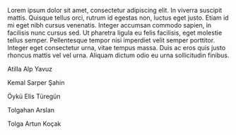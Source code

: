 Lorem ipsum dolor sit amet, consectetur adipiscing elit. In viverra suscipit mattis. Quisque tellus orci, rutrum id egestas non, luctus eget justo. Etiam id mi eget nibh cursus venenatis. Integer accumsan commodo sapien, in facilisis nunc cursus sed. Ut pharetra ligula eu felis facilisis, eget molestie tellus semper. Pellentesque tempor nisi imperdiet velit semper porttitor. Integer eget consectetur urna, vitae tempus massa. Duis ac eros quis justo rhoncus mattis vel vel urna. Aliquam dictum odio eu urna sollicitudin finibus.




  Atilla Alp Yavuz
  
  Kemal Sarper Şahin
  
  Öykü Elis Türegün
  
  Tolgahan Arslan
  
  Tolga Artun Koçak
